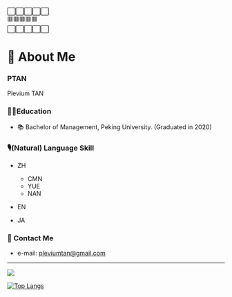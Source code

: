 ⬜️⬜️⬜️⬜️⬜️  
🟥🟥🟥🟥🟥  
⬜️⬜️⬜️⬜️⬜️  
# 👋 About Me
### PTAN 
Plevium TAN

### 👨‍🎓Education
* 📚 Bachelor of Management, Peking University. (Graduated in 2020)

### 🎙(Natural) Language Skill 
* ZH
  * CMN
  * YUE
  * NAN

* EN
* JA

### 📧 Contact Me
* e-mail: pleviumtan@gmail.com

------------------------------

[![](https://github-readme-stats.vercel.app/api?bg_color=151515&text_color=9f9f9f&icon_color=79ff97&title_color=fff&username=yiruka114514&show_icons=true&count_private=true)](https://github-readme-stats.vercel.app/api?bg_color=151515&text_color=9f9f9f&icon_color=79ff97&title_color=fff&username=yiruka114514&show_icons=true&count_private=true)  

[![Top Langs](https://github-readme-stats.vercel.app/api/top-langs/?username=yiruka114514&layout=compact&hide=html,css)](https://github-readme-stats.vercel.app/api/top-langs/?username=yiruka114514&layout=compact&hide=html,css)
